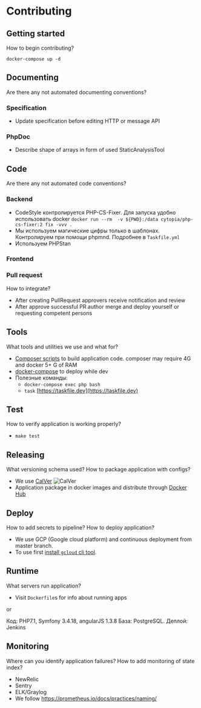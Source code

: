 # Contributing

## Getting started

How to begin contributing?

`docker-compose up -d`

## Documenting

Are there any not automated documenting conventions?

### Specification

- Update specification before editing HTTP or message API

### PhpDoc

- Describe shape of arrays in form of used StaticAnalysisTool

## Code

Are there any not automated code conventions?

### Backend

- CodeStyle контролируется PHP-CS-Fixer. Для запуска удобно использовать
  docker `docker run --rm  -v ${PWD}:/data cytopia/php-cs-fixer:2 fix -vvv .`
- Мы используем магические цифры только в шаблонах. Контролируем при помощи phpmnd.
  Подробнее в `Taskfile.yml`
- Используем PHPStan

### Frontend

### Pull request

How to integrate?

- After creating PullRequest approvers receive notification and review
- After approve successful PR author merge and deploy yourself or
  requesting competent persons

## Tools

What tools and utilities we use and what for?

- [Composer scripts](https://getcomposer.org/doc/articles/scripts.md) to
  build application code. composer may require 4G and docker 5+ G of RAM
- [docker-compose](https://docs.docker.com/compose/) to deploy while dev
- Полезные команды:
  - `docker-compose exec php bash`
  - `task` [https://taskfile.dev](https://taskfile.dev)

## Test

How to verify application is working properly?

- `make test`

## Releasing

What versioning schema used? How to package application with configs?

- We use [CalVer](https://calver.org/) ![CalVer](https://img.shields.io/badge/calver-YYYY.0M.MICRO-22bfda.svg)
- Application package in docker images and distribute through [Docker Hub](https://hub.docker.com/search?type=image)

## Deploy

How to add secrets to pipeline? How to deploy application?

- We use GCP (Google cloud platform) and continuous deployment from master branch.
- To use first [install `gcloud` cli tool](https://cloud.google.com/sdk/install).

## Runtime

What servers run application?

- Visit `Dockerfile`s for info about running apps

or

Код: PHP7.1, Symfony 3.4.18, angularJS 1.3.8
База: PostgreSQL.
Деплой: Jenkins

## Monitoring

Where can you identify application failures? How to add monitoring of state index?

- NewRelic
- Sentry
- ELK/Graylog
- We follow <https://prometheus.io/docs/practices/naming/>
